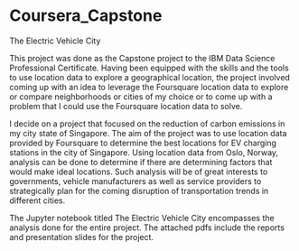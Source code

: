 # Coursera_Capstone
The Electric Vehicle City

This project was done as the Capstone project to the IBM Data Science Professional Certificate.
Having been equipped with the skills and the tools to use location data to explore a geographical location, the project involved coming up with an idea to leverage the Foursquare location data to explore or compare neighborhoods or cities of my choice or to come up with a problem that I could use the Foursquare location data to solve.

I decide on a project that focused on the reduction of carbon emissions in my city state of Singapore. The aim of the project was to use location data provided by Foursquare to determine the best locations for EV charging stations in the city of Singapore. Using location data from Oslo, Norway, analysis can be done to determine if there are determining factors that would make ideal locations. Such analysis will be of great interests to governments, vehicle manufacturers as well as service providers to strategically plan for the coming disruption of transportation trends in different cities.

The Jupyter notebook titled The Electric Vehicle City encompasses the analysis done for the entire project. The attached pdfs include the reports and presentation slides for the project.
